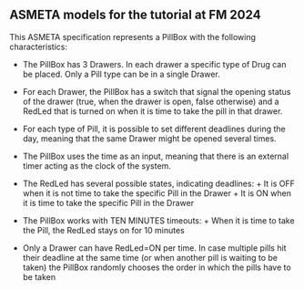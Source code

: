 
## ASMETA models for the tutorial at FM 2024

This ASMETA specification represents a PillBox with the following characteristics:
- The PillBox has 3 Drawers. In each drawer a specific type of Drug can be placed. Only a Pill type can 
 	 be in a single Drawer.
 
- For each Drawer, the PillBox has a switch that signal the opening status of the drawer (true, when 
  the drawer is open, false otherwise) and a RedLed that is turned on when it is time to take the 
  pill in that drawer.
  
- For each type of Pill, it is possible to set different deadlines during the day, meaning that the 
  same Drawer might be opened several times.
 
- The PillBox uses the time as an input, meaning that there is an external timer acting as the clock 
  of the system.

- The RedLed has several possible states, indicating deadlines:
 		+ It is OFF when it is not time to take the specific Pill in the Drawer
 		+ It is ON when it is time to take the specific Pill in the Drawer
 
- The PillBox works with TEN MINUTES timeouts:
 		+ When it is time to take the Pill, the RedLed stays on for 10 minutes
 
- Only a Drawer can have RedLed=ON per time. In case multiple pills hit their deadline at the same time
 (or when another pill is waiting to be taken) the PillBox randomly chooses the order in which the 
 pills have to be taken 